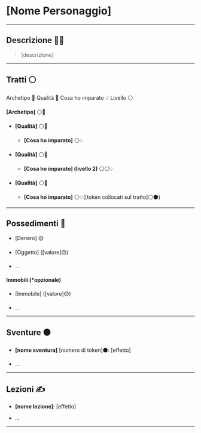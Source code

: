 
# [Nome Personaggio]

---

## Descrizione 🧙‍♂️

> [descrizione]

---

## Tratti ⚪️ 


Archetipo 🧩
Qualità 💠
Cosa ho imparato 💡
Livello ⚪️

**[Archetipo]** ⚪️🧩

- **[Qualità]** ⚪️💠
    
	- **[Cosa ho imparato]** ⚪️💡
    
- **[Qualità]** ⚪️💠
    
    -  **[Cosa ho imparato] (livello 2)** ⚪️⚪️💡
    
- **[Qualità]** ⚪️💠
    
	- **[Cosa ho imparato]** ⚪️💡([token collocati sul tratto]⚪️⚫️)

---

## Possedimenti 🏡


- [Denaro] 🟡
    
- [Oggetto] ([valore]🟡)
    
- ...

#### Immobili (*opzionale)

- [Immobile] ([valore]🟡)
    
- ...

---

## Sventure ⚫️


- **[nome sventura]** [numero di token]⚫️: [effetto]
    
- ...

---

## Lezioni ✍️


- **[nome lezione]**: [effetto]
    
- ...

---
